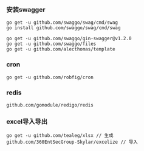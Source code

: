 ### 安装swagger

```
go get -u github.com/swaggo/swag/cmd/swag
go install github.com/swaggo/swag/cmd/swag

go get -u github.com/swaggo/gin-swagger@v1.2.0 
go get -u github.com/swaggo/files
go get -u github.com/alecthomas/template
```

### cron

```
go get -u github.com/robfig/cron
```

### redis

```
github.com/gomodule/redigo/redis
```

### excel导入导出

```
go get -u github.com/tealeg/xlsx // 生成
github.com/360EntSecGroup-Skylar/excelize // 导入
```